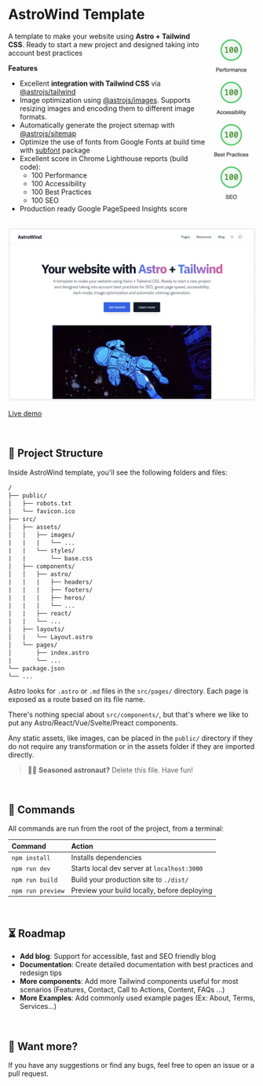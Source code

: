 # AstroWind Template

<img src="performance.png" align="right"
     alt="Performance" width="100" height="358">

A template to make your website using **Astro + Tailwind CSS**. Ready to start a new project and designed taking into account best practices

**Features**

- Excellent **integration with Tailwind CSS** via [@astrojs/tailwind](https://docs.astro.build/en/guides/integrations-guide/tailwind/)
- Image optimization using [@astrojs/images](https://docs.astro.build/en/guides/integrations-guide/image/). Supports resizing images and encoding them to different image formats.
- Automatically generate the project sitemap with [@astrojs/sitemap](https://docs.astro.build/en/guides/integrations-guide/sitemap/)
- Optimize the use of fonts from Google Fonts at build time with [subfont](https://www.npmjs.com/package/subfont) package
- Excellent score in Chrome Lighthouse reports (build code):
  - 100 Performance
  - 100 Accessibility
  - 100 Best Practices
  - 100 SEO
- Production ready Google PageSpeed Insights score

<br>

<img src="./screenshot.png" alt="AstroWind Image">
     
[Live demo](https://astrowind.vercel.app/)

<br>

## 🚀 Project Structure

Inside AstroWind template, you'll see the following folders and files:

```
/
├── public/
│   ├── robots.txt
│   └── favicon.ico
├── src/
│   ├── assets/
│   │   ├── images/
|   |   |   └── ...
|   |   └── styles/
|   |       └── base.css
│   ├── components/
│   │   ├── astro/
|   |   |   ├── headers/
|   |   |   ├── footers/
|   |   |   ├── heros/
|   |   |   └── ...
|   |   ├── react/
|   |   └── ...
│   ├── layouts/
│   |   └── Layout.astro
│   └── pages/
│       ├── index.astro
|       └── ...
└── package.json
└── ...
```

Astro looks for `.astro` or `.md` files in the `src/pages/` directory. Each page is exposed as a route based on its file name.

There's nothing special about `src/components/`, but that's where we like to put any Astro/React/Vue/Svelte/Preact components.

Any static assets, like images, can be placed in the `public/` directory if they do not require any transformation or in the assets folder if they are imported directly.

> 🧑‍🚀 **Seasoned astronaut?** Delete this file. Have fun!

<br>

## 🧞 Commands

All commands are run from the root of the project, from a terminal:

| Command           | Action                                       |
| :---------------- | :------------------------------------------- |
| `npm install`     | Installs dependencies                        |
| `npm run dev`     | Starts local dev server at `localhost:3000`  |
| `npm run build`   | Build your production site to `./dist/`      |
| `npm run preview` | Preview your build locally, before deploying |

<br>

## ⏳ Roadmap

- **Add blog**: Support for accessible, fast and SEO friendly blog
- **Documentation**: Create detailed documentation with best practices and redesign tips
- **More components**: Add more Tailwind components useful for most scenarios (Features, Contact, Call to Actions, Content, FAQs ...)
- **More Examples**: Add commonly used example pages (Ex: About, Terms, Services...)

<br>

## 👀 Want more?

If you have any suggestions or find any bugs, feel free to open an issue or a pull request.
